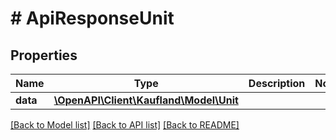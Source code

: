 # # ApiResponseUnit

## Properties

Name | Type | Description | Notes
------------ | ------------- | ------------- | -------------
**data** | [**\OpenAPI\Client\Kaufland\Model\Unit**](Unit.md) |  |

[[Back to Model list]](../../README.md#models) [[Back to API list]](../../README.md#endpoints) [[Back to README]](../../README.md)
